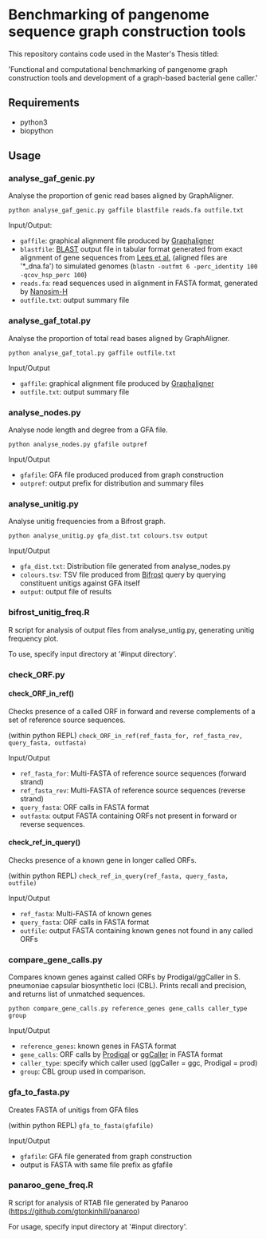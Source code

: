 # Benchmarking of pangenome sequence graph construction tools

This repository contains code used in the Master's Thesis titled:

'Functional and computational benchmarking of pangenome graph construction tools and development of a graph-based bacterial gene caller.'

## Requirements

- python3
- biopython

## Usage

### analyse_gaf_genic.py

Analyse the proportion of genic read bases aligned by GraphAligner.

```python analyse_gaf_genic.py gaffile blastfile reads.fa outfile.txt```

Input/Output:
 - ```gaffile```: graphical alignment file produced by [Graphaligner](https://github.com/maickrau/GraphAligner)
 - ```blastfile```: [BLAST](https://www.sciencedirect.com/science/article/abs/pii/S0022283605803602?via%3Dihub) output file in tabular format generated from exact alignment of gene sequences from [Lees et al.](https://www.ncbi.nlm.nih.gov/pmc/articles/PMC5930550/) (aligned files are '*_dna.fa') to simulated genomes (```blastn -outfmt 6 -perc_identity 100 -qcov_hsp_perc 100```)
 - ```reads.fa```: read sequences used in alignment in FASTA format, generated by [Nanosim-H](https://github.com/karel-brinda/NanoSim-H)
 - ```outfile.txt```: output summary file

 ### analyse_gaf_total.py

Analyse the proportion of total read bases aligned by GraphAligner.

```python analyse_gaf_total.py gaffile outfile.txt```

Input/Output
- ```gaffile```: graphical alignment file produced by [Graphaligner](https://github.com/maickrau/GraphAligner)
- ```outfile.txt```: output summary file

### analyse_nodes.py

Analyse node length and degree from a GFA file.

```python analyse_nodes.py gfafile outpref```

Input/Output
- ```gfafile```: GFA file produced produced from graph construction
- ```outpref```: output prefix for distribution and summary files

### analyse_unitig.py

Analyse unitig frequencies from a Bifrost graph.

```python analyse_unitig.py gfa_dist.txt colours.tsv output```

Input/Output
- ```gfa_dist.txt```: Distribution file generated from analyse_nodes.py
- ```colours.tsv```: TSV file produced from [Bifrost](https://github.com/pmelsted/bifrost) query by querying constituent unitigs against GFA itself
- ```output```: output file of results

### bifrost_unitig_freq.R

R script for analysis of output files from analyse_untig.py, generating unitig frequency plot.

To use, specify input directory at '#input directory'.

### check_ORF.py

#### check_ORF_in_ref()

Checks presence of a called ORF in forward and reverse complements of a set of reference source sequences.

(within python REPL)
```check_ORF_in_ref(ref_fasta_for, ref_fasta_rev, query_fasta, outfasta)```

Input/Output
- ```ref_fasta_for```: Multi-FASTA of reference source sequences (forward strand)
- ```ref_fasta_rev```: Multi-FASTA of reference source sequences (reverse strand)
- ```query_fasta```: ORF calls in FASTA format
- ```outfasta```: output FASTA containing ORFs not present in forward or reverse sequences.

#### check_ref_in_query()

Checks presence of a known gene in longer called ORFs.

(within python REPL)
```check_ref_in_query(ref_fasta, query_fasta, outfile)```

Input/Output
- ```ref_fasta```: Multi-FASTA of known genes
- ```query_fasta```: ORF calls in FASTA format
- ```outfile```: output FASTA containing known genes not found in any called ORFs

### compare_gene_calls.py

Compares known genes against called ORFs by Prodigal/ggCaller in S. pneumoniae capsular biosynthetic loci (CBL). Prints recall and precision, and returns list of unmatched sequences.

```python compare_gene_calls.py reference_genes gene_calls caller_type group```

Input/Output
- ```reference_genes```: known genes in FASTA format
- ```gene_calls```: ORF calls by [Prodigal](https://github.com/hyattpd/Prodigal) or [ggCaller](https://github.com/samhorsfield96/ggCaller) in FASTA format
- ```caller_type```: specify which caller used (ggCaller = ggc, Prodigal = prod)
- ```group```: CBL group used in comparison.

### gfa_to_fasta.py

Creates FASTA of unitigs from GFA files

(within python REPL)
```gfa_to_fasta(gfafile)```

Input/Output
- ```gfafile```: GFA file generated from graph construction
- output is FASTA with same file prefix as gfafile

### panaroo_gene_freq.R

R script for analysis of RTAB file generated by Panaroo (https://github.com/gtonkinhill/panaroo)

For usage, specify input directory at '#input directory'.
